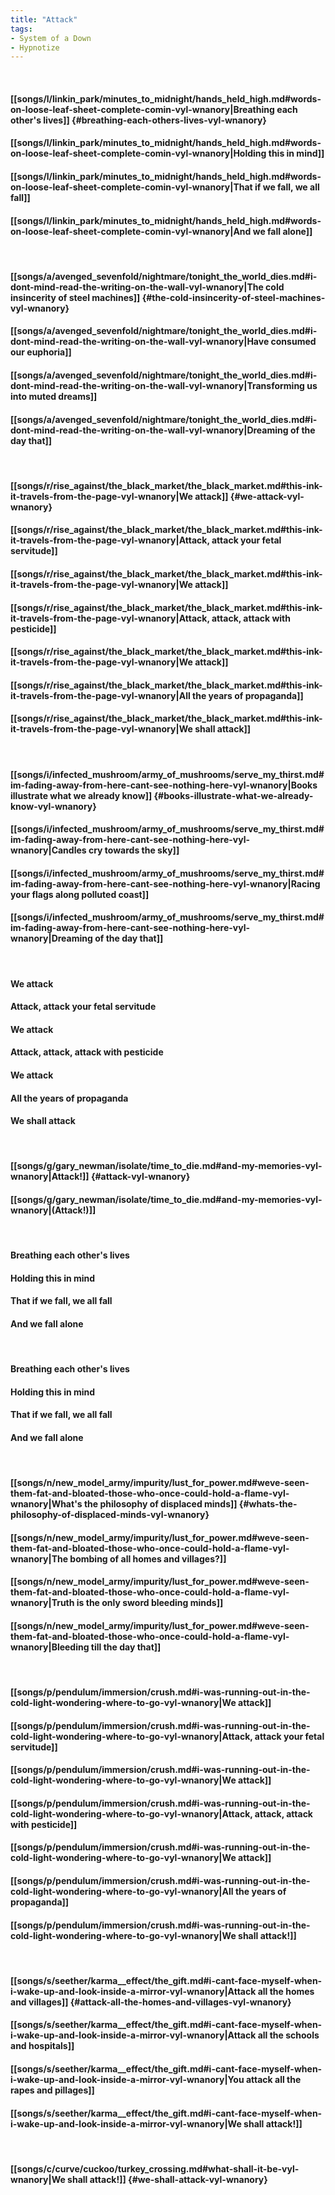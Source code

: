 ```yaml
---
title: "Attack"
tags:
- System of a Down
- Hypnotize
---
```

&nbsp;
#### [[songs/l/linkin_park/minutes_to_midnight/hands_held_high.md#words-on-loose-leaf-sheet-complete-comin-vyl-wnanory|Breathing each other's lives]] {#breathing-each-others-lives-vyl-wnanory}
#### [[songs/l/linkin_park/minutes_to_midnight/hands_held_high.md#words-on-loose-leaf-sheet-complete-comin-vyl-wnanory|Holding this in mind]]
#### [[songs/l/linkin_park/minutes_to_midnight/hands_held_high.md#words-on-loose-leaf-sheet-complete-comin-vyl-wnanory|That if we fall, we all fall]]
#### [[songs/l/linkin_park/minutes_to_midnight/hands_held_high.md#words-on-loose-leaf-sheet-complete-comin-vyl-wnanory|And we fall alone]]
&nbsp;
#### [[songs/a/avenged_sevenfold/nightmare/tonight_the_world_dies.md#i-dont-mind-read-the-writing-on-the-wall-vyl-wnanory|The cold insincerity of steel machines]] {#the-cold-insincerity-of-steel-machines-vyl-wnanory}
#### [[songs/a/avenged_sevenfold/nightmare/tonight_the_world_dies.md#i-dont-mind-read-the-writing-on-the-wall-vyl-wnanory|Have consumed our euphoria]]
#### [[songs/a/avenged_sevenfold/nightmare/tonight_the_world_dies.md#i-dont-mind-read-the-writing-on-the-wall-vyl-wnanory|Transforming us into muted dreams]]
#### [[songs/a/avenged_sevenfold/nightmare/tonight_the_world_dies.md#i-dont-mind-read-the-writing-on-the-wall-vyl-wnanory|Dreaming of the day that]]
&nbsp;
#### [[songs/r/rise_against/the_black_market/the_black_market.md#this-ink-it-travels-from-the-page-vyl-wnanory|We attack]] {#we-attack-vyl-wnanory}
#### [[songs/r/rise_against/the_black_market/the_black_market.md#this-ink-it-travels-from-the-page-vyl-wnanory|Attack, attack your fetal servitude]]
#### [[songs/r/rise_against/the_black_market/the_black_market.md#this-ink-it-travels-from-the-page-vyl-wnanory|We attack]]
#### [[songs/r/rise_against/the_black_market/the_black_market.md#this-ink-it-travels-from-the-page-vyl-wnanory|Attack, attack, attack with pesticide]]
#### [[songs/r/rise_against/the_black_market/the_black_market.md#this-ink-it-travels-from-the-page-vyl-wnanory|We attack]]
#### [[songs/r/rise_against/the_black_market/the_black_market.md#this-ink-it-travels-from-the-page-vyl-wnanory|All the years of propaganda]]
#### [[songs/r/rise_against/the_black_market/the_black_market.md#this-ink-it-travels-from-the-page-vyl-wnanory|We shall attack]]
&nbsp;
#### [[songs/i/infected_mushroom/army_of_mushrooms/serve_my_thirst.md#im-fading-away-from-here-cant-see-nothing-here-vyl-wnanory|Books illustrate what we already know]] {#books-illustrate-what-we-already-know-vyl-wnanory}
#### [[songs/i/infected_mushroom/army_of_mushrooms/serve_my_thirst.md#im-fading-away-from-here-cant-see-nothing-here-vyl-wnanory|Candles cry towards the sky]]
#### [[songs/i/infected_mushroom/army_of_mushrooms/serve_my_thirst.md#im-fading-away-from-here-cant-see-nothing-here-vyl-wnanory|Racing your flags along polluted coast]]
#### [[songs/i/infected_mushroom/army_of_mushrooms/serve_my_thirst.md#im-fading-away-from-here-cant-see-nothing-here-vyl-wnanory|Dreaming of the day that]]
&nbsp;
#### We attack
#### Attack, attack your fetal servitude
#### We attack
#### Attack, attack, attack with pesticide
#### We attack
#### All the years of propaganda
#### We shall attack
&nbsp;
#### [[songs/g/gary_newman/isolate/time_to_die.md#and-my-memories-vyl-wnanory|Attack!]] {#attack-vyl-wnanory}
#### [[songs/g/gary_newman/isolate/time_to_die.md#and-my-memories-vyl-wnanory|(Attack!)]]
&nbsp;
#### Breathing each other's lives
#### Holding this in mind
#### That if we fall, we all fall
#### And we fall alone
&nbsp;
#### Breathing each other's lives
#### Holding this in mind
#### That if we fall, we all fall
#### And we fall alone
&nbsp;
#### [[songs/n/new_model_army/impurity/lust_for_power.md#weve-seen-them-fat-and-bloated-those-who-once-could-hold-a-flame-vyl-wnanory|What's the philosophy of displaced minds]] {#whats-the-philosophy-of-displaced-minds-vyl-wnanory}
#### [[songs/n/new_model_army/impurity/lust_for_power.md#weve-seen-them-fat-and-bloated-those-who-once-could-hold-a-flame-vyl-wnanory|The bombing of all homes and villages?]]
#### [[songs/n/new_model_army/impurity/lust_for_power.md#weve-seen-them-fat-and-bloated-those-who-once-could-hold-a-flame-vyl-wnanory|Truth is the only sword bleeding minds]]
#### [[songs/n/new_model_army/impurity/lust_for_power.md#weve-seen-them-fat-and-bloated-those-who-once-could-hold-a-flame-vyl-wnanory|Bleeding till the day that]]
&nbsp;
#### [[songs/p/pendulum/immersion/crush.md#i-was-running-out-in-the-cold-light-wondering-where-to-go-vyl-wnanory|We attack]]
#### [[songs/p/pendulum/immersion/crush.md#i-was-running-out-in-the-cold-light-wondering-where-to-go-vyl-wnanory|Attack, attack your fetal servitude]]
#### [[songs/p/pendulum/immersion/crush.md#i-was-running-out-in-the-cold-light-wondering-where-to-go-vyl-wnanory|We attack]]
#### [[songs/p/pendulum/immersion/crush.md#i-was-running-out-in-the-cold-light-wondering-where-to-go-vyl-wnanory|Attack, attack, attack with pesticide]]
#### [[songs/p/pendulum/immersion/crush.md#i-was-running-out-in-the-cold-light-wondering-where-to-go-vyl-wnanory|We attack]]
#### [[songs/p/pendulum/immersion/crush.md#i-was-running-out-in-the-cold-light-wondering-where-to-go-vyl-wnanory|All the years of propaganda]]
#### [[songs/p/pendulum/immersion/crush.md#i-was-running-out-in-the-cold-light-wondering-where-to-go-vyl-wnanory|We shall attack!]]
&nbsp;
#### [[songs/s/seether/karma__effect/the_gift.md#i-cant-face-myself-when-i-wake-up-and-look-inside-a-mirror-vyl-wnanory|Attack all the homes and villages]] {#attack-all-the-homes-and-villages-vyl-wnanory}
#### [[songs/s/seether/karma__effect/the_gift.md#i-cant-face-myself-when-i-wake-up-and-look-inside-a-mirror-vyl-wnanory|Attack all the schools and hospitals]]
#### [[songs/s/seether/karma__effect/the_gift.md#i-cant-face-myself-when-i-wake-up-and-look-inside-a-mirror-vyl-wnanory|You attack all the rapes and pillages]]
#### [[songs/s/seether/karma__effect/the_gift.md#i-cant-face-myself-when-i-wake-up-and-look-inside-a-mirror-vyl-wnanory|We shall attack!]]
&nbsp;
#### [[songs/c/curve/cuckoo/turkey_crossing.md#what-shall-it-be-vyl-wnanory|We shall attack!]] {#we-shall-attack-vyl-wnanory}
